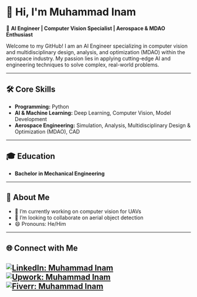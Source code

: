 # 👋 Hi, I'm Muhammad Inam

🚀 **AI Engineer | Computer Vision Specialist | Aerospace & MDAO Enthusiast**

Welcome to my GitHub! I am an AI Engineer specializing in computer vision and multidisciplinary design, analysis, and optimization (MDAO) within the aerospace industry. My passion lies in applying cutting-edge AI and engineering techniques to solve complex, real-world problems.

---

## 🛠️ Core Skills

- **Programming:** Python
- **AI & Machine Learning:** Deep Learning, Computer Vision, Model Development
- **Aerospace Engineering:** Simulation, Analysis, Multidisciplinary Design & Optimization (MDAO), CAD

---

## 🎓 Education

- **Bachelor in Mechanical Engineering**

---

## 🌌 About Me

- 🔭 I’m currently working on computer vision for UAVs
- 👯 I’m looking to collaborate on aerial object detection
- 😄 Pronouns: He/Him

---

## 🌐 Connect with Me

[![LinkedIn: Muhammad Inam](https://img.shields.io/badge/-LinkedIn-grey?logo=linkedin&style=flat-square)](https://www.linkedin.com/in/muhammad-inam-268a73311)
[![Upwork: Muhammad Inam](https://img.shields.io/badge/-Upwork-grey?logo=upwork&style=flat-square)]([https://www.fiverr.com/s/99EgErx](https://www.upwork.com/freelancers/~012b3a8341a0f59152?nav_dir=pop))
[![Fiverr: Muhammad Inam](https://img.shields.io/badge/-Fiverr-grey?logo=fiverr&style=flat-square)](https://www.fiverr.com/s/99EgErx)
---

<!--
Optionally, showcase your projects here:
## 🚀 Featured Projects

- [Project Name](link) – Short description.
-->
